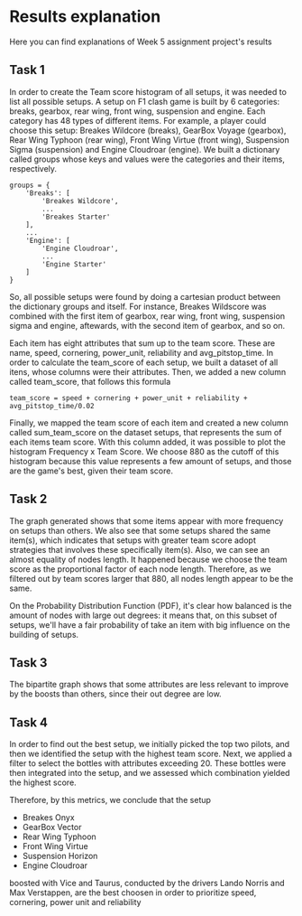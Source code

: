 # Results explanation

Here you can find explanations of Week 5 assignment project's results

## Task 1

In order to create the Team score histogram of all setups, it was needed to list all possible setups. A setup on F1 clash game is built by 6 categories: breaks, gearbox, rear wing, front wing, suspension and engine. Each category has 48 types of different items. For example, a player could choose this setup: Breakes Wildcore (breaks), GearBox Voyage (gearbox), Rear Wing Typhoon (rear wing), Front Wing Virtue (front wing), Suspension Sigma (suspension) and Engine Cloudroar (engine). We built a dictionary called groups whose keys and values were the categories and their items, respectively. 

```
groups = {
    'Breaks': [
        'Breakes Wildcore', 
        ... 
        'Breakes Starter'
    ], 
    ...
    'Engine': [
        'Engine Cloudroar', 
        ...
        'Engine Starter'
    ]
}
```

So, all possible setups were found by doing a cartesian product between the dictionary groups and itself. For instance, Breakes Wildscore was combined with the first item of gearbox, rear wing, front wing, suspension sigma and engine, aftewards, with the second item of gearbox, and so on. 

Each item has eight attributes that sum up to the team score. These are name, speed, cornering, power_unit, reliability and avg_pitstop_time. In order to calculate the team_score of each setup, we built a dataset of all itens, whose columns were their attributes. Then, we added a new column called team_score, that follows this formula

```
team_score = speed + cornering + power_unit + reliability + avg_pitstop_time/0.02
```

Finally, we mapped the team score of each item and created a new column called sum_team_score on the dataset setups, that represents the sum of each items team score. With this column added, it was possible to plot the histogram Frequency x Team Score. We choose 880 as the cutoff of this histogram because this value represents a few amount of setups, and those are the game's best, given their team score.

## Task 2

The graph generated shows that some items appear with more frequency on setups than others. We also see that some setups shared the same item(s), which indicates that setups with greater team score adopt strategies that involves these specifically item(s). Also, we can see an almost equality of nodes length. It happened because we choose the team score as the proportional factor of each node length. Therefore, as we filtered out by team scores larger that 880, all nodes length appear to be the same. 

On the Probability Distribution Function (PDF), it's clear how balanced is the amount of nodes with large out degrees: it means that, on this subset of setups, we'll have a fair probability of take an item with big influence on the building of setups.

## Task 3

The bipartite graph shows that some attributes are less relevant to improve by the boosts than others, since their out degree are low. 

## Task 4

In order to find out the best setup, we initially picked the top two pilots, and then we identified the setup with the highest team score. Next, we applied a filter to select the bottles with attributes exceeding 20. These bottles were then integrated into the setup, and we assessed which combination yielded the highest score.

Therefore, by this metrics, we conclude that the setup

- Breakes Onyx
- GearBox Vector
- Rear Wing Typhoon
- Front Wing Virtue
- Suspension Horizon
- Engine Cloudroar	

boosted with Vice and Taurus, conducted by the drivers Lando Norris and Max Verstappen, are the best choosen in order to prioritize speed, cornering, power unit and reliability 